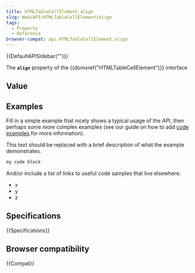 ```yaml
---
title: HTMLTableCellElement.align
slug: Web/API/HTMLTableCellElement/align
tags:
  - Property
  - Reference
browser-compat: api.HTMLTableCellElement.align
---
```

{{DefaultAPISidebar("")}}

The **`align`** property of the {{domxref("HTMLTableCellElement")}} interface 

## Value



## Examples

Fill in a simple example that nicely shows a typical usage of the API, then perhaps some more complex examples (see our guide on how to add [code examples](/en-US/docs/MDN/Contribute/Structures/Code_examples) for more information).

This text should be replaced with a brief description of what the example demonstrates.

```js
my code block
```

And/or include a list of links to useful code samples that live elsewhere:

*   x
*   y
*   z

## Specifications

{{Specifications}}

## Browser compatibility

{{Compat}}


